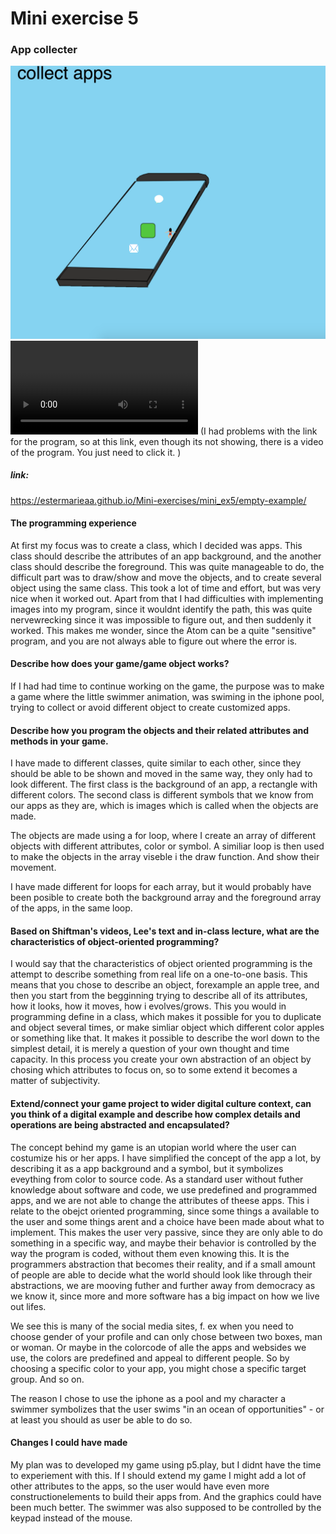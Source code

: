 # Mini exercise 5

### App collecter


![alt text](p1.png "")
![alt text](ca.mov "") (I had problems with the link for the program, so at this link, even though its not showing, there is a video of the program. You just need to click it. )



##### link:
https://estermarieaa.github.io/Mini-exercises/mini_ex5/empty-example/

#### The programming experience
At first my focus was to create a class, which I decided was apps. This class should describe the attributes of an app background, and the another class should describe the foreground. This was quite manageable to do, the difficult part was to draw/show and move the objects, and to create several object using the same class. This took a lot of time and effort, but was very nice when it worked out. Apart from that I had difficulties with implementing images into my program, since it wouldnt identify the path, this was quite nervewrecking since it was impossible to figure out, and then suddenly it worked. This makes me wonder, since the Atom can be a quite "sensitive" program, and you are not always able to figure out where the error is. 


#### Describe how does your game/game object works?
If I had had time to continue working on the game, the purpose was to make a game where the little swimmer animation, was swiming in the iphone pool, trying to collect or avoid different object to create customized apps. 

#### Describe how you program the objects and their related attributes and methods in your game.
I have made to different classes, quite similar to each other, since they should be able to be shown and moved in the same way, they only had to look different. The first class is the background of an app, a rectangle with different colors. The second class is different symbols that we know from our apps as they are, which is images which is called when the objects are made. 

The objects are made using a for loop, where I create an array of different objects with different attributes, color or symbol. A similiar loop is then used to make the objects in the array viseble i the draw function. And show their movement. 

I have made different for loops for each array, but it would probably have been posible to create both the background array and the foreground array of the apps, in the same loop. 

#### Based on Shiftman's videos, Lee's text and in-class lecture, what are the characteristics of object-oriented programming?
I would say that the characteristics of object oriented programming is the attempt to describe something from real life on a one-to-one basis. This means that you chose to describe an object, forexample an apple tree, and then you start from the begginning trying to describe all of its attributes, how it looks, how it moves, how i evolves/grows. This you would in programming define in a class, which makes it possible for you to duplicate and object several times, or make simliar object which different color apples or something like that. It makes it possible to describe the worl down to the simplest detail, it is merely a question of your own thought and time capacity. In this process you create your own abstraction of an object by chosing which attributes to focus on, so  to some extend it becomes a matter of subjectivity. 

#### Extend/connect your game project to wider digital culture context, can you think of a digital example and describe how complex details and operations are being abstracted and encapsulated?
The concept behind my game is an utopian world where the user can costumize his or her apps. I have simplified the concept of the app a lot, by describing it as a app background and a symbol, but it symbolizes eveything from color to source code. 
As a standard user without futher knowledge about software and code, we use predefined and programmed apps, and we are not able to change the attributes of theese apps. This i relate to the obejct oriented programming, since some things a available to the user and some things arent and a choice have been made about what to implement. This makes the user very passive, since they are only able to do something in a specific way, and maybe their behavior is controlled by the way the program is coded, without them even knowing this. It is the programmers abstraction that becomes their reality, and if a small amount of people are able to decide what the world should look like through their abstractions, we are mooving futher and further away from democracy as we know it, since more and more software has a big impact on how we live out lifes.

We see this is many of the social media sites, f. ex when you need to choose gender of your profile and can only chose between two boxes, man or woman. Or maybe in the colorcode of alle the apps and websides we use, the colors are predefined and appeal to different people. So by choosing a specific color to your app, you might chose a specific target group. And so on. 

The reason I chose to use the iphone as a pool and my character a swimmer symbolizes that the user swims "in an ocean of opportunities" - or at least you should as user be able to do so. 

#### Changes I could have made

My plan was to developed my game using p5.play, but I didnt have the time to experiement with this. If I should extend my game I might add a lot of other attributes to the apps, so the user would have even more constructionelements to build their apps from. And the graphics could have been much better. The swimmer was also supposed to be controlled by the keypad instead of the mouse. 







